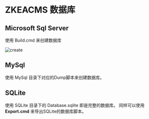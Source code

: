 # ZKEACMS 数据库
## Microsoft Sql Server
使用 Build.cmd 来创建数据库

![create](https://user-images.githubusercontent.com/6006218/30580006-a9c9507c-9d4d-11e7-9fcc-8a3eb40e2ffd.gif)

## MySql
使用 MySql 目录下对应的Dump脚本来创建数据库。

## SQLite
使用 SQLite 目录下的 Database.sqlite 即是完整的数据库。
同样可以使用 **Export.cmd** 来导出SQLite的数据库脚本。
